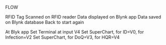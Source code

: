 FLOW

RFID Tag Scanned on RFID reader
Data displayed on Blynk app
Data saved on Blynk database
Back to start again


At Blyk app
Set Terminal at input V4
Set SuperChart, for ID=V0, for Infection=V2
Set SuperChart, for DoQ=V3, for HQR=V4

